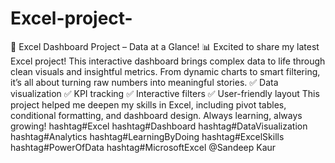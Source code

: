 # Excel-project-
🚀 Excel Dashboard Project – Data at a Glance! 📊
Excited to share my latest Excel project! This interactive dashboard brings complex data to life through clean visuals and insightful metrics. From dynamic charts to smart filtering, it’s all about turning raw numbers into meaningful stories.
✅ Data visualization
 ✅ KPI tracking
 ✅ Interactive filters
 ✅ User-friendly layout
This project helped me deepen my skills in Excel, including pivot tables, conditional formatting, and dashboard design. Always learning, always growing!
hashtag#Excel hashtag#Dashboard hashtag#DataVisualization hashtag#Analytics hashtag#LearningByDoing hashtag#ExcelSkills hashtag#PowerOfData hashtag#MicrosoftExcel @Sandeep Kaur
